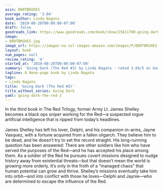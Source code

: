```yaml
---
asin: B00TBKUXES
average_rating: '3.84'
book_author: Linda Nagata
date: '2019-08-28T00:00:00-07:00'
draft: false
goodreads_link: https://www.goodreads.com/book/show/25611780-going-dark
image:
- B00TBKUXES.jpg
image_url: https://images-na.ssl-images-amazon.com/images/P/B00TBKUXES.01._SCLZZZZZZZ.jpg
layout: book
num_pages: null
review_rating: '4'
started_at: '2019-08-26T00:00:00-07:00'
summary: 'Going Dark (The Red #3) by Linda Nagata - rated 3.84/5 on Goodreads'
tagline: A None-page book by Linda Nagata
tags:
- Linda Nagata
title: 'Going Dark (The Red #3)'
title_without_series: Going Dark
yaml: going-dark-the-red-3
---
```


In the third book in The Red Trilogy, former Army Lt. James Shelley becomes a black ops sniper working for the Red—a suspected rogue artificial intelligence that is ripped from today’s headlines.<br /><br />James Shelley has left his lover, Delphi, and his companion-in-arms, Jayne Vasquez, with a fortune acquired from a fallen oligarch. They believe him to be dead, and he doesn’t try to set the record straight. His long-running question has been answered: There are other soldiers like him who have served the purposes of the Red—and he has accepted his place among them. As a soldier of the Red he pursues covert missions designed to nudge history away from existential threats—but that doesn’t mean the world is growing more orderly. It’s only in the froth of a “managed chaos” that human potential can grow and thrive. Shelley’s missions eventually take him into orbit—and into conflict with those he loves—Delphi and Jaynie—who are determined to escape the influence of the Red.